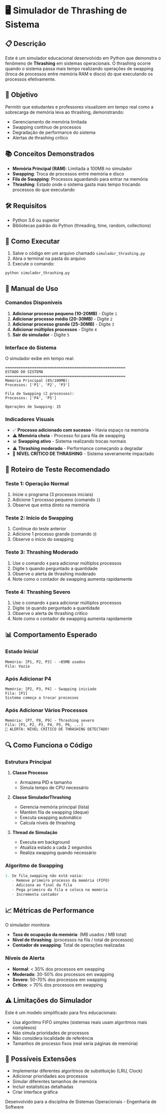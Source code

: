 # 🖥️ Simulador de Thrashing de Sistema

## 📋 Descrição

Este é um simulador educacional desenvolvido em Python que demonstra o fenômeno de **Thrashing** em sistemas operacionais. O thrashing ocorre quando o sistema passa mais tempo realizando operações de swapping (troca de processos entre memória RAM e disco) do que executando os processos efetivamente.

## 🎯 Objetivo

Permitir que estudantes e professores visualizem em tempo real como a sobrecarga de memória leva ao thrashing, demonstrando:
- Gerenciamento de memória limitada
- Swapping contínuo de processos
- Degradação de performance do sistema
- Alertas de thrashing crítico

## 📚 Conceitos Demonstrados

- **Memória Principal (RAM)**: Limitada a 100MB no simulador
- **Swapping**: Troca de processos entre memória e disco
- **Fila de Swapping**: Processos aguardando para entrar na memória
- **Thrashing**: Estado onde o sistema gasta mais tempo trocando processos do que executando

## 🛠️ Requisitos

- Python 3.6 ou superior
- Bibliotecas padrão do Python (threading, time, random, collections)

## 🚀 Como Executar

1. Salve o código em um arquivo chamado `simulador_thrashing.py`
2. Abra o terminal na pasta do arquivo
3. Execute o comando:
```bash
python simulador_thrashing.py
```

## 📖 Manual de Uso

### Comandos Disponíveis

1. **Adicionar processo pequeno (10-20MB)** - Digite `1`
2. **Adicionar processo médio (20-30MB)** - Digite `2`
3. **Adicionar processo grande (25-30MB)** - Digite `3`
4. **Adicionar múltiplos processos** - Digite `4`
5. **Sair do simulador** - Digite `5`

### Interface do Sistema

O simulador exibe em tempo real:
```
======================================================
ESTADO DO SISTEMA
======================================================
Memória Principal (85/100MB):
Processos: ['P1', 'P2', 'P3']

Fila de Swapping (2 processos):
Processos: ['P4', 'P5']

Operações de Swapping: 15
```

### Indicadores Visuais

- ✅ **Processo adicionado com sucesso** - Havia espaço na memória
- ⚠️ **Memória cheia** - Processo foi para fila de swapping
- 📊 **Swapping ativo** - Sistema realizando trocas normais
- ⚠️ **Thrashing moderado** - Performance começando a degradar
- 🚨 **NÍVEL CRÍTICO DE THRASHING** - Sistema severamente impactado

## 🧪 Roteiro de Teste Recomendado

### Teste 1: Operação Normal
1. Inicie o programa (3 processos iniciais)
2. Adicione 1 processo pequeno (comando `1`)
3. Observe que entra direto na memória

### Teste 2: Início do Swapping
1. Continue do teste anterior
2. Adicione 1 processo grande (comando `3`)
3. Observe o início do swapping

### Teste 3: Thrashing Moderado
1. Use o comando `4` para adicionar múltiplos processos
2. Digite `5` quando perguntado a quantidade
3. Observe o alerta de thrashing moderado
4. Note como o contador de swapping aumenta rapidamente

### Teste 4: Thrashing Severo
1. Use o comando `4` para adicionar múltiplos processos
2. Digite `10` quando perguntado a quantidade
3. Observe o alerta de thrashing crítico
4. Note como o contador de swapping aumenta rapidamente

## 📊 Comportamento Esperado

### Estado Inicial
```
Memória: [P1, P2, P3] - ~85MB usados
Fila: Vazia
```

### Após Adicionar P4
```
Memória: [P2, P3, P4] - Swapping iniciado
Fila: [P1]
Sistema começa a trocar processos
```

### Após Adicionar Vários Processos
```
Memória: [P7, P8, P9] - Thrashing severo
Fila: [P1, P2, P3, P4, P5, P6, ...]
🚨 ALERTA: NÍVEL CRÍTICO DE THRASHING DETECTADO!
```

## 🔍 Como Funciona o Código

### Estrutura Principal

1. **Classe Processo**
    - Armazena PID e tamanho
    - Simula tempo de CPU necessário

2. **Classe SimuladorThrashing**
    - Gerencia memória principal (lista)
    - Mantém fila de swapping (deque)
    - Executa swapping automático
    - Calcula níveis de thrashing

3. **Thread de Simulação**
    - Executa em background
    - Atualiza estado a cada 2 segundos
    - Realiza swapping quando necessário

### Algoritmo de Swapping

```python
1. Se fila_swapping não está vazia:
   - Remove primeiro processo da memória (FIFO)
   - Adiciona ao final da fila
   - Pega primeiro da fila e coloca na memória
   - Incrementa contador
```

## 📈 Métricas de Performance

O simulador monitora:
- **Taxa de ocupação da memória**: (MB usados / MB total)
- **Nível de thrashing**: (processos na fila / total de processos)
- **Contador de swapping**: Total de operações realizadas

### Níveis de Alerta

- **Normal**: < 30% dos processos em swapping
- **Moderado**: 30-50% dos processos em swapping
- **Severo**: 50-70% dos processos em swapping
- **Crítico**: > 70% dos processos em swapping

## ⚠️ Limitações do Simulador

Este é um modelo simplificado para fins educacionais:
- Usa algoritmo FIFO simples (sistemas reais usam algoritmos mais complexos)
- Não simula prioridades de processos
- Não considera localidade de referência
- Tamanhos de processo fixos (real seria páginas de memória)

## 🔧 Possíveis Extensões

- Implementar diferentes algoritmos de substituição (LRU, Clock)
- Adicionar prioridades aos processos
- Simular diferentes tamanhos de memória
- Incluir estatísticas detalhadas
- Criar interface gráfica

Desenvolvido para a disciplina de Sistemas Operacionais - Engenharia de Software

